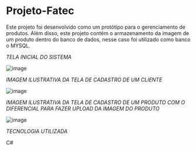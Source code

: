 # Projeto-Fatec
Este projeto foi desenvolvido como um protótipo para o gerenciamento de produtos. Além disso, este projeto contém o armazenamento da imagem de um produto dentro do banco de dados, nesse caso foi utilizado como banco o MYSQL.

*TELA INICIAL DO SISTEMA*

![image](https://user-images.githubusercontent.com/81173243/142699600-7ffea5be-8a9b-4d33-bd9a-92a41bd99737.png)



*IMAGEM ILUSTRATIVA DA TELA DE CADASTRO DE UM CLIENTE*

![image](https://user-images.githubusercontent.com/81173243/142699680-0b97e6b5-563d-4e41-837b-92c0894b3010.png)

*IMAGEM ILUSTRATIVA DA TELA DE CADASTRO DE UM PRODUTO COM O DIFERENCIAL PARA FAZER UPLOAD DA IMAGEM DO PRODUTO*

![image](https://user-images.githubusercontent.com/81173243/142699646-7f683911-1fc2-406f-b32a-7f19662f1eec.png)

*TECNOLOGIA UTILIZADA*

C#
